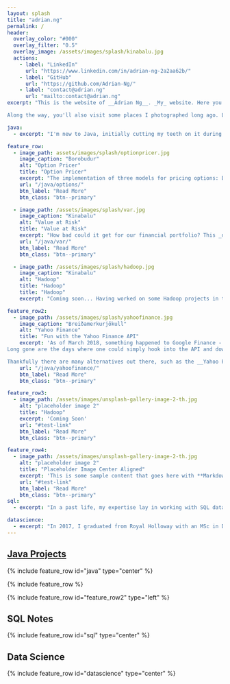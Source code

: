 ```yaml
---
layout: splash
title: "adrian.ng"
permalink: /
header:
  overlay_color: "#000"
  overlay_filter: "0.5"
  overlay_image: /assets/images/splash/kinabalu.jpg
  actions:
    - label: "LinkedIn"
      url: "https://www.linkedin.com/in/adrian-ng-2a2aa62b/"
    - label: "GitHub"
      url: "https://github.com/Adrian-Ng/"
    - label: "contact@adrian.ng"
      url: "mailto:contact@adrian.ng"
excerpt: "This is the website of __Adrian Ng__. _My_ website. Here you will see examples of my _Java projects_ and my notes on writing _SQL_. 

Along the way, you'll also visit some places I photographed long ago. Like myself, this website is very much a work in progress."

java:
  - excerpt: "I'm new to Java, initially cutting my teeth on it during my _MSc_ dissertation project. But I love it. Since then I have fortified my Java with, for instance, _interfaces & abstract_ classes, _Java 8 Streams_, and multithreading in the form of _callable futures_."

feature_row:
  - image_path: assets/images/splash/optionpricer.jpg
    image_caption: "Borobudur"  
    alt: "Option Pricer"
    title: "Option Pricer"
    excerpt: "The implementation of three models for pricing options: Binomial Trees, Monte Carlo simulation, and Black Scholes equations"
    url: "/java/options/"
    btn_label: "Read More"
    btn_class: "btn--primary"    

  - image_path: /assets/images/splash/var.jpg    
    image_caption: "Kinabalu"  
    alt: "Value at Risk"
    title: "Value at Risk"
    excerpt: "How bad could it get for our financial portfolio? This _dissertation project_ looks at a number of ways of estimating __VaR__."
    url: "/java/var/"
    btn_label: "Read More"
    btn_class: "btn--primary"

  - image_path: /assets/images/splash/hadoop.jpg
    image_caption: "Kinabalu"  
    alt: "Hadoop"
    title: "Hadoop"  
    title: "Hadoop"
    excerpt: "Coming soon... Having worked on some Hadoop projects in the past, it should be interesting to try to translate these to Spark."

feature_row2:
  - image_path: /assets/images/splash/yahoofinance.jpg
    image_caption: "Breiðamerkurjökull"  
    alt: "Yahoo Finance"
    title: "Fun with the Yahoo Finance API"
    excerpt: 'As of March 2018, something happened to Google Finance - it got taken to the __chopping board__ and is now a miserable husk of its former self!
Long gone are the days where one could simply hook into the API and download a fat, juicy csv-file of historical stock price data... or a sensible JSON of option prices.

Thankfully there are many alternatives out there, such as the __Yahoo Finance API__'
    url: "/java/yahoofinance/"
    btn_label: "Read More"
    btn_class: "btn--primary"

feature_row3:
  - image_path: /assets/images/unsplash-gallery-image-2-th.jpg
    alt: "placeholder image 2"
    title: "Hadoop"
    excerpt: 'Coming Soon'
    url: "#test-link"
    btn_label: "Read More"
    btn_class: "btn--primary"

feature_row4:
  - image_path: /assets/images/unsplash-gallery-image-2-th.jpg
    alt: "placeholder image 2"
    title: "Placeholder Image Center Aligned"
    excerpt: 'This is some sample content that goes here with **Markdown** formatting. Centered with `type="center"`'
    url: "#test-link"
    btn_label: "Read More"
    btn_class: "btn--primary"
sql:
  - excerpt: "In a past life, my expertise lay in working with SQL databases and writing queries and stored procedures. [Here are some of my notes](http://adrian.ng/SQL/ddl/intro/)"  

datascience:
  - excerpt: "In 2017, I graduated from Royal Holloway with an MSc in Data Science. I have no aspirations to be a _Data Scientist_. However, I did enjoy the experience of writing my own implementations of algorithms such as _K Nearest Neighbours_, _Neural Networks_, and _Hierarchical Clustering_ in __R__. Also used was __MATLAB__, which no-one uses so projects worked on in this language will be added last."
---
```




## [Java Projects](/java/)

{% include feature_row id="java" type="center" %}

{% include feature_row %}

{% include feature_row id="feature_row2" type="left" %}


## SQL Notes

{% include feature_row id="sql" type="center" %}

## Data Science

{% include feature_row id="datascience" type="center" %}

